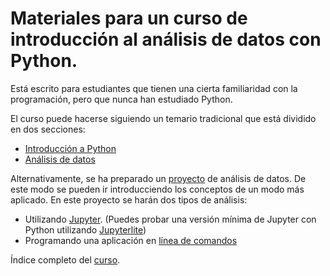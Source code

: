 # Materiales para un curso de introducción al análisis de datos con Python.

Está escrito para estudiantes que tienen una cierta familiaridad con la programación, pero que nunca han estudiado Python.

El curso puede hacerse siguiendo un temario tradicional que está dividido en dos secciones:

  - [Introducción a Python](python/introduccion_a_python.ipynb)
  - [Análisis de datos](analisis/)

Alternativamente, se ha preparado un [proyecto](covid/) de análisis de datos. De este modo se pueden ir introducciendo los conceptos de un modo más aplicado. En este proyecto se harán dos tipos de análisis:

  - Utilizando [Jupyter](covid/con_jupyter/). (Puedes probar una versión mínima de Jupyter con Python utilizando [Jupyterlite](https://jupyterlite.readthedocs.io))
  - Programando una aplicación en [línea de comandos](covid/programa/)

Índice completo del [curso](python_para_analysis_de_datos.md).